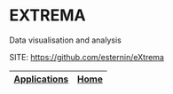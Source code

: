 # EXTREMA
 
 Data visualisation and analysis
 
 SITE: https://github.com/esternin/eXtrema

 | [Applications](https://portable-linux-apps.github.io/apps.html) | [Home](https://portable-linux-apps.github.io)
 | --- | --- |

